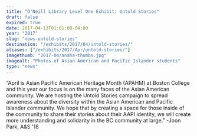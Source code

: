 ```yaml
---
title: "O'Neill Library Level One Exhibit: Untold Stories"
draft: false
expired: true
date: 2017-04-13T01:01:00-04:00
year: "2017"
slug: "news-untold-stories"
destination: "/exhibits/2017/04/untold-stories/"
aliases: ["/exhibits/2017/Apr/untold-stories/"]
imagethumb: "2017-04/anaha-thumbs.jpg"
imagealt: "Photos of Asian American and Pacific Islander students"
type: "news"
---
```


“April is Asian Pacific American Heritage Month (APAHM) at Boston College and this year our focus is on the many faces of the Asian American community. We are hosting the Untold Stories campaign to spread awareness about the diversity within the Asian American and Pacific Islander community. We hope that by creating a space for those inside of the community to share their stories about their AAPI identity, we will create more understanding and solidarity in the BC community at large.” -Joon Park, A&S '18
